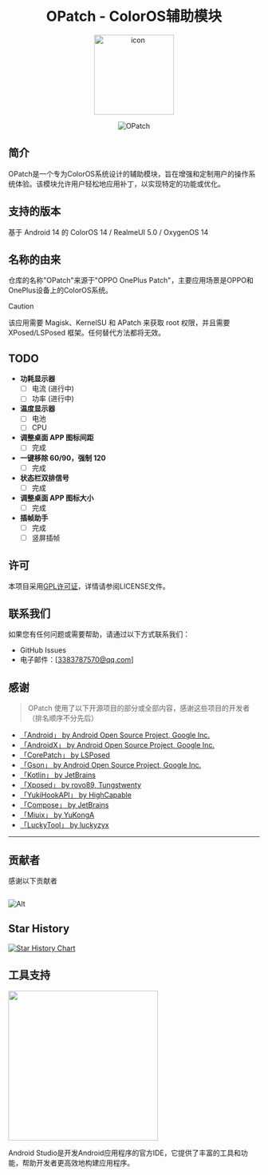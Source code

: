 <div align="center">

# OPatch - ColorOS辅助模块

<img src="https://github.com/suqi8/OPatch/blob/e9cb9e2af53b728e5e2d2d00429a90f10a3384dc/app/src/main/ic_launcher1-playstore.png?raw=true" width="160" height="160" style="display: block; margin: 0 auto;" alt="icon">

![OPatch](https://socialify.git.ci/suqi8/OPatch/image?font=Rokkitt&forks=1&issues=1&language=1&name=1&owner=1&pattern=Brick%20Wall&pulls=1&stargazers=1&theme=Auto)

</div>

## 简介
OPatch是一个专为ColorOS系统设计的辅助模块，旨在增强和定制用户的操作系统体验。该模块允许用户轻松地应用补丁，以实现特定的功能或优化。

## 支持的版本
基于 Android 14 的 ColorOS 14 / RealmeUI 5.0 / OxygenOS 14

## 名称的由来
仓库的名称"OPatch"来源于"OPPO OnePlus Patch"，主要应用场景是OPPO和OnePlus设备上的ColorOS系统。

> [!CAUTION]
>
> 该应用需要 Magisk、KernelSU 和 APatch 来获取 root 权限，并且需要 XPosed/LSPosed 框架。任何替代方法都将无效。

## TODO

- **功耗显示器**
    - [ ] 电流 (进行中)
    - [ ] 功率 (进行中)
- **温度显示器**
    - [ ] 电池
    - [ ] CPU
- **调整桌面 APP 图标间距**
    - [ ] 完成
- **一键移除 60/90，强制 120**
  - [ ] 完成
- **状态栏双排信号**
  - [ ] 完成
- **调整桌面 APP 图标大小**
  - [ ] 完成
- **插帧助手**
  - [ ] 完成
  - [ ] 竖屏插帧

## 许可
本项目采用[GPL许可证](LICENSE)，详情请参阅LICENSE文件。

## 联系我们
如果您有任何问题或需要帮助，请通过以下方式联系我们：
- GitHub Issues
- 电子邮件：[3383787570@qq.com]

## 感谢

> OPatch 使用了以下开源项目的部分或全部内容，感谢这些项目的开发者（排名顺序不分先后）

- [「Android」 by Android Open Source Project, Google Inc.](https://source.android.google.cn/license)
- [「AndroidX」 by Android Open Source Project, Google Inc.](https://github.com/androidx/androidx)
- [「CorePatch」 by LSPosed](https://github.com/LSPosed/CorePatch)
- [「Gson」 by Android Open Source Project, Google Inc.](https://github.com/google/gson)
- [「Kotlin」 by JetBrains](https://github.com/JetBrains/kotlin)
- [「Xposed」 by rovo89, Tungstwenty](https://github.com/rovo89/XposedBridge)
- [「YukiHookAPI」 by HighCapable](https://github.com/HighCapable/YukiHookAPI)
- [「Compose」 by JetBrains](https://github.com/JetBrains/compose)
- [「Miuix」 by YuKongA](https://github.com/miuix-kotlin-multiplatform/miuix)
- [「LuckyTool」 by luckyzyx](https://github.com/Xposed-Modules-Repo/com.luckyzyx.luckytool)

---

## 贡献者

感谢以下贡献者

<a href="https://github.com/suqi8/OPatch/graphs/contributors">
  <img src="https://contrib.rocks/image?repo=suqi8/OPatch"  alt=""/>
</a>


![Alt](https://repobeats.axiom.co/api/embed/076d597ede41432208435f233d18cb20052fb90a.svg "Repobeats analytics image")

## Star History

[![Star History Chart](https://api.star-history.com/svg?repos=suqi8/OPatch&type=Date)](https://star-history.com/#ikechan8370/chatgpt-plugin&Date)

## 工具支持
<a href="https://developer.android.com/studio">
   <img style="width: 300px" src="https://developer.android.com/studio/images/studio-icon.svg"  alt=""/>
</a>

Android Studio是开发Android应用程序的官方IDE，它提供了丰富的工具和功能，帮助开发者更高效地构建应用程序。
